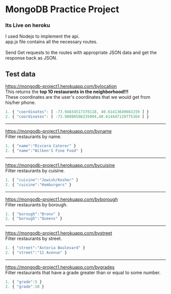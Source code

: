 # MongoDB Practice Project 
### Its Live on heroku
I used Nodejs to implement the api.<br/>
app.js file contains all the necessary routes.<br/><br/>
Send Get requests to the routes with appropriate JSON data and get the response back as JSON.
## Test data
<https://mongodb-project1.herokuapp.com/bylocation></br>
This returns the **top 10 restaurants in the neighborhood!!!**</br>
These coordinates are the user's coordinates that we would get from his/her phone.
```javascript
1. { "coordinates": [ -73.94834517370118, 40.61413649663159 ] }
2. { "coordinates": [ -73.98080506235094,40.614447129775364 ] }
```
---
<https://mongodb-project1.herokuapp.com/byname></br>
Filter restaurants by name.
```javascript
1. { "name":"Riviera Caterer" }
2. { "name":"Wilken'S Fine Food" }
```
---
<https://mongodb-project1.herokuapp.com/bycuisine></br>
Filter restaurants by cuisine.
```javascript
1. { "cuisine":"Jewish/Kosher" }
2. { "cuisine":"Hamburgers" }
```
---
<https://mongodb-project1.herokuapp.com/byborough></br>
Filter restaurants by borough.
```javascript
1. { "borough":"Bronx" }
2. { "borough":"Queens" }
```
---
<https://mongodb-project1.herokuapp.com/bystreet></br>
Filter restaurants by street.
```javascript
1. { "street":"Astoria Boulevard" }
2. { "street":"11 Avenue" }
```
---
https://mongodb-project1.herokuapp.com/bygrades</br>
Filter restaurants that have a grade greater than or equal to some number.
```javascript
1. { "grade":5 }
2. { "grade":10 }
```
